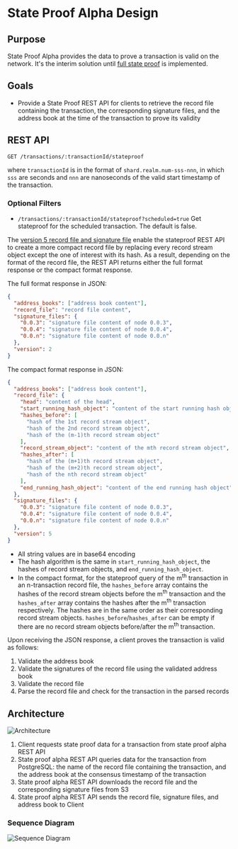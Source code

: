 # State Proof Alpha Design

## Purpose

State Proof Alpha provides the data to prove a transaction is valid on the network. It's the interim solution
until [full state proof](https://www.hedera.com/blog/state-proofs-on-hedera) is implemented.

## Goals

- Provide a State Proof REST API for clients to retrieve the record file containing the transaction, the corresponding
  signature files, and the address book at the time of the transaction to prove its validity

## REST API

```
GET /transactions/:transactionId/stateproof
```

where `transactionId` is in the format of `shard.realm.num-sss-nnn`, in which `sss` are seconds and `nnn` are
nanoseconds of the valid start timestamp of the transaction.

### Optional Filters

- `/transactions/:transactionId/stateproof?scheduled=true` Get stateproof for the scheduled transaction. The default is
  false.

The [version 5 record file and signature file](https://docs.hedera.com/guides/docs/record-and-event-stream-file-formats)
enable the stateproof REST API to create a more compact record file by replacing every record stream object except the one of
interest with its hash. As a result, depending on the format of the record file, the REST API returns either the full
format response or the compact format response.

The full format response in JSON:

```json
{
  "address_books": ["address book content"],
  "record_file": "record file content",
  "signature_files": {
    "0.0.3": "signature file content of node 0.0.3",
    "0.0.4": "signature file content of node 0.0.4",
    "0.0.n": "signature file content of node 0.0.n"
  },
  "version": 2
}
```

The compact format response in JSON:

```json
{
  "address_books": ["address book content"],
  "record_file": {
    "head": "content of the head",
    "start_running_hash_object": "content of the start running hash object",
    "hashes_before": [
      "hash of the 1st record stream object",
      "hash of the 2nd record stream object",
      "hash of the (m-1)th record stream object"
    ],
    "record_stream_object": "content of the mth record stream object",
    "hashes_after": [
      "hash of the (m+1)th record stream object",
      "hash of the (m+2)th record stream object",
      "hash of the nth record stream object"
    ],
    "end_running_hash_object": "content of the end running hash object"
  },
  "signature_files": {
    "0.0.3": "signature file content of node 0.0.3",
    "0.0.4": "signature file content of node 0.0.4",
    "0.0.n": "signature file content of node 0.0.n"
  },
  "version": 5
}
```

- All string values are in base64 encoding
- The hash algorithm is the same in `start_running_hash_object`, the hashes of record stream objects, and
  `end_running_hash_object`.
- In the compact format, for the stateproof query of the m<sup>th</sup> transaction in an n-transaction record file, the
  `hashes_before` array contains the hashes of the record stream objects before the m<sup>th</sup> transaction and the
  `hashes_after` array contains the hashes after the m<sup>th</sup> transaction respectively. The hashes are in the same
  order as their corresponding record stream objects. `hashes_before`/`hashes_after` can be empty if there are no record
  stream objects before/after the m<sup>th</sup> transaction.

Upon receiving the JSON response, a client proves the transaction is valid as follows:

1. Validate the address book
2. Validate the signatures of the record file using the validated address book
3. Validate the record file
4. Parse the record file and check for the transaction in the parsed records

## Architecture

![Architecture](images/state-proof-alpha-architecture.png)

1. Client requests state proof data for a transaction from state proof alpha REST API
2. State proof alpha REST API queries data for the transaction from PostgreSQL: the name of the record file containing
   the transaction, and the address book at the consensus timestamp of the transaction
3. State proof alpha REST API downloads the record file and the corresponding signature files from S3
4. State proof alpha REST API sends the record file, signature files, and address book to Client

### Sequence Diagram

![Sequence Diagram](images/state-proof-alpha-sequence.svg)
